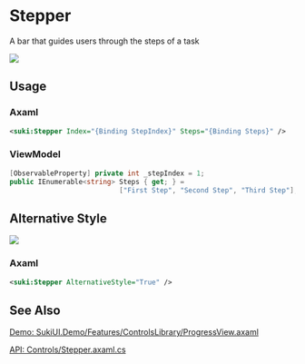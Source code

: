 # Stepper

A bar that guides users through the steps of a task

<img src="https://sleekshot.app/api/download/9UWKAIevk5i2"/>

## Usage

### Axaml

```xml .axaml
<suki:Stepper Index="{Binding StepIndex}" Steps="{Binding Steps}" />
```

### ViewModel

```csharp
[ObservableProperty] private int _stepIndex = 1;
public IEnumerable<string> Steps { get; } = 
                           ["First Step", "Second Step", "Third Step"];
```

## Alternative Style 

<img src="https://sleekshot.app/api/download/siVzTBuU6zhn"/>

### Axaml

```xml .axaml
<suki:Stepper AlternativeStyle="True" />
```

## See Also

[Demo: SukiUI.Demo/Features/ControlsLibrary/ProgressView.axaml](https://github.com/kikipoulet/SukiUI/blob/main/SukiUI.Demo/Features/ControlsLibrary/ProgressView.axaml)

[API: Controls/Stepper.axaml.cs](https://github.com/kikipoulet/SukiUI/blob/main/SukiUI/Controls/Stepper.axaml.cs)
